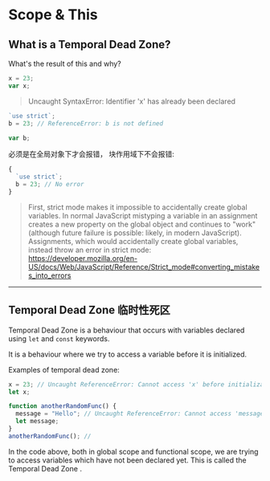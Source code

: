 # Scope & This

## What is a Temporal Dead Zone?

What's the result of this and why?

```js
x = 23;
var x;
```

> Uncaught SyntaxError: Identifier 'x' has already been declared

```js
`use strict`;
b = 23; // ReferenceError: b is not defined

var b;
```

必须是在全局对象下才会报错，
块作用域下不会报错:

```js
{
  `use strict`;
  b = 23; // No error
}
```

> First, strict mode makes it impossible to accidentally create global variables. In normal JavaScript mistyping a variable in an assignment creates a new property on the global object and continues to "work" (although future failure is possible: likely, in modern JavaScript). Assignments, which would accidentally create global variables, instead throw an error in strict mode:
> https://developer.mozilla.org/en-US/docs/Web/JavaScript/Reference/Strict_mode#converting_mistakes_into_errors

---

## Temporal Dead Zone 临时性死区

Temporal Dead Zone is a behaviour that occurs with variables declared using `let` and `const` keywords.

It is a behaviour where we try to access a variable before it is initialized.

Examples of temporal dead zone:

```js
x = 23; // Uncaught ReferenceError: Cannot access 'x' before initialization
let x;
```

```js
function anotherRandomFunc() {
  message = "Hello"; // Uncaught ReferenceError: Cannot access 'message' before initialization
  let message;
}
anotherRandomFunc(); //
```

In the code above, both in global scope and functional scope, we are trying to access variables which have not been declared yet. This is called the Temporal Dead Zone .
